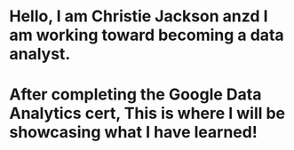 # Hello, I am Christie Jackson anzd I am working toward becoming a data analyst. 
# After completing the Google Data Analytics cert, This is where I will be showcasing what I have learned!
